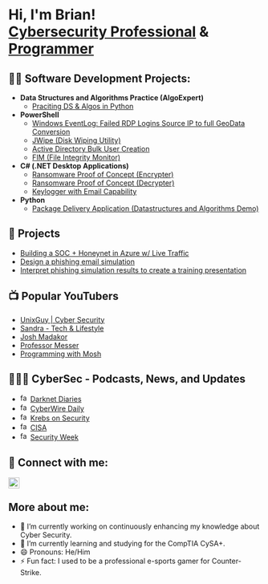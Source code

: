 <h1>Hi, I'm Brian! <br/><a href="https://github.com/w4kery">Cybersecurity Professional</a> & <a href="https://www.linkedin.com/in/briantorrespsych/">Programmer</a>

<h2>👨‍💻 Software Development Projects:</h2>

- <b>Data Structures and Algorithms Practice (AlgoExpert)</b>
  - [Praciting DS & Algos in Python](https://github.com/w4kery/Algorithms-Practice)
- <b>PowerShell</b>
  - [Windows EventLog: Failed RDP Logins Source IP to full GeoData Conversion](https://github.com/w4kery/Sentinel-Lab)
  - [JWipe (Disk Wiping Utility)](https://github.com/w4kery/Jwipe.PowerShell)
  - [Active Directory Bulk User Creation](https://github.com/w4kery/AD_PS)
  - [FIM (File Integrity Monitor)](https://github.com/w4kery/PowerShell-Integrity-FIM)
- <b>C# (.NET Desktop Applications)</b>
  - [Ransomware Proof of Concept (Encrypter)](https://github.com/w4kery/EncrypterPOC)
  - [Ransomware Proof of Concept (Decrypter)](https://github.com/w4kery/DecrypterPOC)
  - [Keylogger with Email Capability](https://github.com/w4kery/Key-Logger-With-Email)
- <b>Python</b>
  - [Package Delivery Application (Datastructures and Algorithms Demo)](https://github.com/w4kery/Package-Delivery-Pathfinding-Algorithm)

<h2>💼 Projects </h2>

- [Building a SOC + Honeynet in Azure w/ Live Traffic](https://github.com/w4kery/Azure-SOC)
- [Design a phishing email simulation](https://github.com/w4kery/Azure-SOC)
- [Interpret phishing simulation results to create a training presentation](https://github.com/w4kery/Azure-SOC)<br> 

<h2>📺 Popular YouTubers </h2>

- [UnixGuy | Cyber Security](https://www.youtube.com/@UnixGuy)
- [Sandra - Tech & Lifestyle](https://www.youtube.com/@WithSandra/videos)
- [Josh Madakor](https://www.youtube.com/@JoshMadakor)
- [Professor Messer](https://www.youtube.com/c/professormesser)
- [Programming with Mosh](https://www.youtube.com/@programmingwithmosh)

<h2>🕵🏼‍♂️ CyberSec - Podcasts, News, and Updates</h2>

- <img src="https://t0.gstatic.com/faviconV2?client=SOCIAL&type=FAVICON&fallback_opts=TYPE,SIZE,URL&url=http://www.darknetdiaries.com&size=16" alt="favicon" width="16" height="16"> [Darknet Diaries](http://www.darknetdiaries.com)
- <img src="https://t0.gstatic.com/faviconV2?client=SOCIAL&type=FAVICON&fallback_opts=TYPE,SIZE,URL&url=https://thecyberwire.com/podcasts/daily-podcast&size=16" alt="favicon" width="16" height="16"> [CyberWire Daily](https://thecyberwire.com/podcasts/daily-podcast)
- <img src="https://t0.gstatic.com/faviconV2?client=SOCIAL&type=FAVICON&fallback_opts=TYPE,SIZE,URL&url=https://krebsonsecurity.com/&size=16" alt="favicon" width="16" height="16"> [Krebs on Security](https://krebsonsecurity.com/)
- <img src="https://t0.gstatic.com/faviconV2?client=SOCIAL&type=FAVICON&fallback_opts=TYPE,SIZE,URL&url=https://www.cisa.gov/&size=16" alt="favicon" width="16" height="16"> [CISA](https://www.cisa.gov/)
- <img src="https://t0.gstatic.com/faviconV2?client=SOCIAL&type=FAVICON&fallback_opts=TYPE,SIZE,URL&url=https://www.securityweek.com/&size=16" alt="favicon" width="16" height="16"> [Security Week](https://www.securityweek.com/)

## 🤳 Connect with me:

[<img align="left" alt="LinkedIn" width="22px" src="https://cdn.jsdelivr.net/npm/simple-icons@v3/icons/linkedin.svg" />](https://linkedin.com/in/briantorrespsych/)
<br>


## More about me:
- 🔭 I’m currently working on continuously enhancing my knowledge about Cyber Security.
- 🌱 I’m currently learning and studying for the CompTIA CySA+.
- 😄 Pronouns: He/Him
- ⚡ Fun fact: I used to be a professional e-sports gamer for Counter-Strike.


